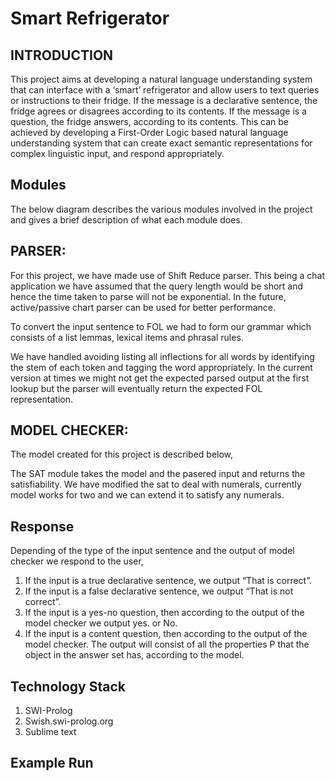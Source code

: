 # Smart Refrigerator

## INTRODUCTION

This project aims at developing a natural language understanding system that can interface with a ‘smart’ refrigerator and allow users to text queries or instructions to their fridge. If the message is a declarative sentence, the fridge agrees or disagrees according to its contents. If the message is a question, the fridge answers, according to its contents. This can be achieved by developing a First-Order Logic based natural language understanding system that can create exact semantic representations for complex linguistic input, and respond appropriately.

## Modules

The below diagram describes the various modules involved in the project and gives a brief description of what each module does.



## PARSER:

For this project, we have made use of Shift Reduce parser. This being a chat application we have assumed that the query length would be short and hence the time taken to parse will not be exponential. In the future, active/passive chart parser can be used for better performance.

To convert the input sentence to FOL we had to form our grammar which consists of a list lemmas, lexical items and phrasal rules.

We have handled avoiding listing all inflections for all words by identifying the stem of each token and tagging the word appropriately. In the current version at times we might not get the expected parsed output at the first lookup but the parser will eventually return the expected FOL representation.

## MODEL CHECKER:

The model created for this project is described below,


The SAT module takes the model and the pasered input and returns the satisfiability. We have modified the sat to deal with numerals, currently model works for two and we can extend it to satisfy any numerals.

## Response

Depending of the type of the input sentence and the output of model checker we respond to the user,

1. If the input is a true declarative sentence, we output “That is correct”.
2. If the input is a false declarative sentence, we output “That is not correct”.
3. If the input is a yes-no question, then according to the output of the model checker we output yes. or No.
4. If the input is a content question, then according to the output of the model checker. The output will consist of all the properties P that the object in the answer set has, according to the model.

## Technology Stack

1. SWI-Prolog
2. Swish.swi-prolog.org 
3. Sublime text

## Example Run

